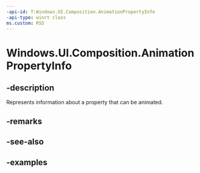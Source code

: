 ```yaml
---
-api-id: T:Windows.UI.Composition.AnimationPropertyInfo
-api-type: winrt class
ms.custom: RS5
---
```


<!-- Class syntax.
public class AnimationPropertyInfo : CompositionObject, CompositionObject
-->

# Windows.UI.Composition.AnimationPropertyInfo

## -description

Represents information about a property that can be animated.

## -remarks

## -see-also

## -examples

